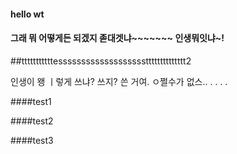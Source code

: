 #### hello wt

#### 그래 뭐 어떻게든 되겠지 졷대겟냐~~~~~~~ 인생뭐잇냐~! 

##tttttttttttessssssssssssssssssstttttttttttttt2

인생이 왱 ㅣ렇게 쓰냐? 쓰지? 쓴 거여. ㅇ쩔수가 없스.. . . . .

####test1

####test2

####test3
